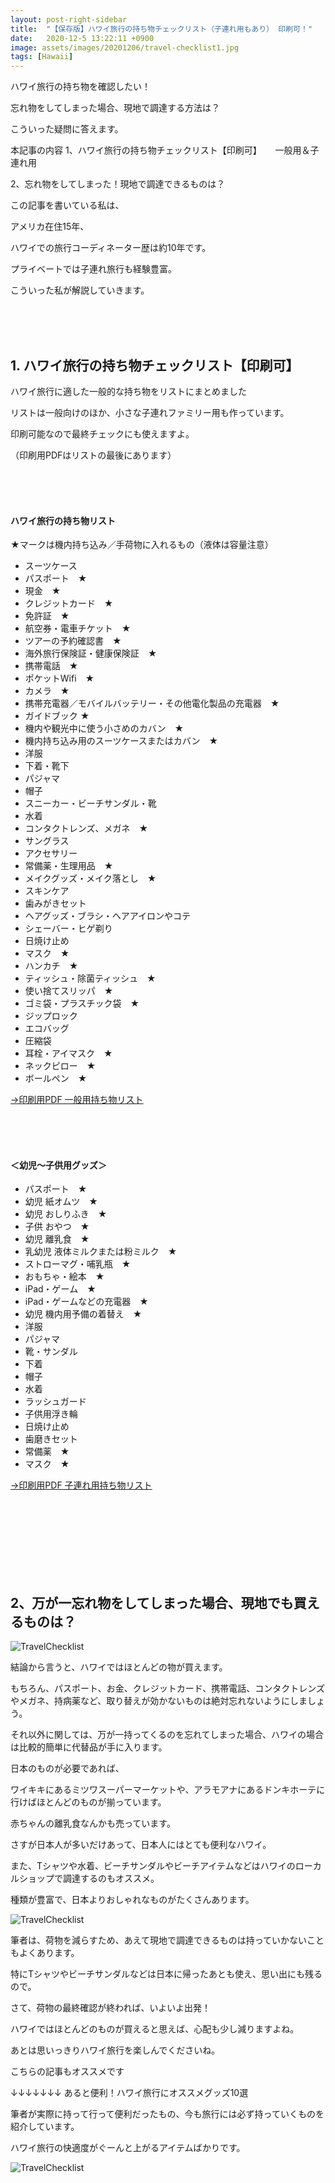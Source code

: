 ```yaml
---
layout: post-right-sidebar
title:  "【保存版】ハワイ旅行の持ち物チェックリスト（子連れ用もあり） 印刷可！"
date:   2020-12-5 13:22:11 +0900
image: assets/images/20201206/travel-checklist1.jpg
tags: [Hawaii]
---
```


ハワイ旅行の持ち物を確認したい！

忘れ物をしてしまった場合、現地で調達する方法は？


こういった疑問に答えます。
<!--more-->


本記事の内容
1、ハワイ旅行の持ち物チェックリスト【印刷可】
　  一般用＆子連れ用

2、忘れ物をしてしまった！現地で調達できるものは？




この記事を書いている私は、

アメリカ在住15年、

ハワイでの旅行コーディネーター歴は約10年です。

プライベートでは子連れ旅行も経験豊富。



こういった私が解説していきます。

<br><br><br>


## 1.  ハワイ旅行の持ち物チェックリスト【印刷可】


ハワイ旅行に適した一般的な持ち物をリストにまとめました

リストは一般向けのほか、小さな子連れファミリー用も作っています。

印刷可能なので最終チェックにも使えますよ。

（印刷用PDFはリストの最後にあります）


<br><br><br>

#### ハワイ旅行の持ち物リスト

★マークは機内持ち込み／手荷物に入れるもの（液体は容量注意）

<ul class="chcklist">
<li>スーツケース</li>
<li>パスポート　★</li>
<li>現金　★</li>
<li>クレジットカード　★</li>
<li>免許証　★</li>
<li>航空券・電車チケット　★</li>
<li>ツアーの予約確認書　★</li>
<li>海外旅行保険証・健康保険証　★</li>
<li>携帯電話　★</li>
<li>ポケットWifi　★</li>
<li>カメラ　★</li>
<li>携帯充電器／モバイルバッテリー・その他電化製品の充電器　★</li>
<li>ガイドブック  ★</li>
<li>機内や観光中に使う小さめのカバン　★</li>
<li>機内持ち込み用のスーツケースまたはカバン　★</li>
<li>洋服</li>
<li>下着・靴下</li>
<li>パジャマ</li>
<li>帽子</li>
<li>スニーカー・ビーチサンダル・靴</li>
<li>水着</li>
<li>コンタクトレンズ、メガネ　★</li>
<li>サングラス</li>
<li>アクセサリー</li>
<li>常備薬・生理用品　★</li>
<li>メイクグッズ・メイク落とし　★</li>
<li>スキンケア</li>
<li>歯みがきセット</li>
<li>ヘアグッズ・ブラシ・ヘアアイロンやコテ</li>
<li>シェーバー・ヒゲ剃り</li>
<li>日焼け止め</li>
<li>マスク　★</li>
<li>ハンカチ　★</li>
<li>ティッシュ・除菌ティッシュ　★</li>
<li>使い捨てスリッパ　★</li>
<li>ゴミ袋・プラスチック袋　★</li>
<li>ジップロック</li>
<li>エコバッグ</li>
<li>圧縮袋</li>
<li>耳栓・アイマスク　★</li>
<li>ネックピロー　★</li>
<li>ボールペン　★</li>
</ul>

<a href="/assets/pdfs/202012 HAWAII持ち物リスト一般用.pdf" target="_blank">→印刷用PDF 一般用持ち物リスト</a>

<br><br><br>

#### ＜幼児〜子供用グッズ＞

<ul class="chcklist">
<li>パスポート　★</li>
<li>幼児 紙オムツ　★</li>
<li>幼児 おしりふき　★</li>
<li>子供 おやつ　★</li>
<li>幼児 離乳食　★</li>
<li>乳幼児  液体ミルクまたは粉ミルク　★</li>
<li>ストローマグ・哺乳瓶　★</li>
<li>おもちゃ・絵本　★</li>
<li>iPad・ゲーム　★</li>
<li>iPad・ゲームなどの充電器　★</li>
<li>幼児 機内用予備の着替え　★</li>
<li>洋服</li>
<li>パジャマ</li>
<li>靴・サンダル</li>
<li>下着</li>
<li>帽子</li>
<li>水着</li>
<li>ラッシュガード</li>
<li>子供用浮き輪</li>
<li>日焼け止め</li>
<li>歯磨きセット</li>
<li>常備薬　★</li>
<li>マスク　★</li>
</ul>

<a href="/assets/pdfs/202012 HAWAII持ち物リスト子連れ用.pdf" target="_blank">→印刷用PDF 子連れ用持ち物リスト</a>

<br><br><br><br><br><br><br>



## 2、万が一忘れ物をしてしまった場合、現地でも買えるものは？

![TravelChecklist](/assets/images/20201206/travel-checklist2.jpg)

結論から言うと、ハワイではほとんどの物が買えます。


もちろん、パスポート、お金、クレジットカード、携帯電話、コンタクトレンズやメガネ、持病薬など、取り替えが効かないものは絶対忘れないようにしましょう。


それ以外に関しては、万が一持ってくるのを忘れてしまった場合、ハワイの場合は比較的簡単に代替品が手に入ります。


日本のものが必要であれば、

ワイキキにあるミツワスーパーマーケットや、アラモアナにあるドンキホーテに行けばほとんどのものが揃っています。

赤ちゃんの離乳食なんかも売っています。


さすが日本人が多いだけあって、日本人にはとても便利なハワイ。


また、Tシャツや水着、ビーチサンダルやビーチアイテムなどはハワイのローカルショップで調達するのもオススメ。

種類が豊富で、日本よりおしゃれなものがたくさんあります。

![TravelChecklist](/assets/images/20201206/travel-checklist4.jpg)


筆者は、荷物を減らすため、あえて現地で調達できるものは持っていかないこともよくあります。

特にTシャツやビーチサンダルなどは日本に帰ったあとも使え、思い出にも残るので。


さて、荷物の最終確認が終われば、いよいよ出発！

ハワイではほとんどのものが買えると思えば、心配も少し減りますよね。

あとは思いっきりハワイ旅行を楽しんでくださいね。



こちらの記事もオススメです

↓↓↓↓↓↓↓
あると便利！ハワイ旅行にオススメグッズ10選



筆者が実際に持って行って便利だったもの、今も旅行には必ず持っていくものを紹介しています。

ハワイ旅行の快適度がぐーんと上がるアイテムばかりです。

![TravelChecklist](/assets/images/20201206/travel-checklist3.jpg)
